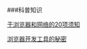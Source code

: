 ###科普知识

[于浏览器和网络的20项须知](http://www.20thingsilearned.com/zh-CN/home)

[浏览器开发工具的秘密](http://jinlong.github.io/2013/08/29/devtoolsecrets/#findDevTools)

